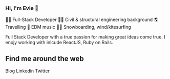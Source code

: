 ### Hi, I'm Evie 👋

👩‍💻 Full-Stack Developer
👷‍♀️ Civil & structural engineering background
🌎 Travelling
🎹 EDM music 
🏄‍♀️ Snowboarding, wind/kitesurfing

Full Stack Developer with a true passion for making great ideas come true. I enojy working with inlcude ReactJS, Ruby on Rails. 

## Find me around the web 
 
 Blog 
 Linkedin
 Twitter
 
<!--
**ewelinaszoda/ewelinaszoda** is a ✨ _special_ ✨ repository because its `README.md` (this file) appears on your GitHub profile.

Here are some ideas to get you started:

- 🔭 I’m currently working on ...
- 🌱 I’m currently learning ...
- 👯 I’m looking to collaborate on ...
- 🤔 I’m looking for help with ...
- 💬 Ask me about ...
- 📫 How to reach me: ...
- 😄 Pronouns: ...
- ⚡ Fun fact: ...
-->

